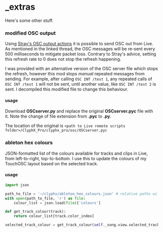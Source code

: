 # _extras

Here's some other stuff.
<br>
### modified OSC output
Using [Stray's OSC output actions](https://nativekontrol.proboards.com/thread/3620/beta-osc-output-clyphx-pro) it is possible to send OSC out from Live. As mentioned in the linked thread, the OSC messages will be re-sent every 500 milliseconds to mitigate packet loss. Contrary to Stray's advice, setting this refresh rate to 0 does not stop the refresh happening. 

I was provided with an alternative version of the OSC server file which stops the refresh, however this mod stops _manual_ repeated messages from sending. For example, after calling `OSC INT /test 1`, any repeated calls of `OSC INT /test 1` will not be sent, until another value, like `OSC INT /test 2` is sent. I decompiled this modified file to change this behaviour.

#### usage
Download __OSCserver.py__ and replace the original __OSCserver.pyc__ file with it. Note the change of file extension from __.pyc__ to __.py__. 

The location of the original is `<path to Live remote scripts folder>/ClyphX_Pro/clyphx_pro/osc/OSCserver.pyc`

### ableton hex colours
JSON-formatted list of the colours available for tracks and clips in Live, from left-to-right, top-to-bottom. I use this to update the colours of my TouchOSC layout based on the selected track.

#### usage
```python
import json

path_to_file = '~/clyphx/ableton_hex_colours.json' # relative paths will not work in a ClyphX context
with open(path_to_file, 'r') as file:
    colour_list = json.load(file)['colours']

def get_track_colour(track):
    return colour_list[track.color_index]

selected_track_colour = get_track_colour(self._song.view.selected_track)
```